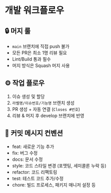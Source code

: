# 개발 워크플로우

## 🔒 머지 룰

- `main` 브랜치에 직접 push 불가
- 모든 PR은 최소 1명 리뷰 필요
- Lint/Build 통과 필수
- 머지 방식은 Squash 머지 사용

## ⚙️ 작업 플로우

1. 이슈 생성 및 할당
2. `라벨명/이슈번호/기능명` 브랜치 생성
3. PR 생성 + 자동 연결 (`Closes #번호`)
4. 리뷰 & 머지 후 develop 브랜치에 반영

## 📝 커밋 메시지 컨벤션

- feat: 새로운 기능 추가
- fix: 버그 수정
- docs: 문서 수정
- style: 코드 스타일 변경 (포맷팅, 세미콜론 누락 등)
- refactor: 코드 리팩토링
- test: 테스트 코드 추가/수정
- chore: 빌드 프로세스, 패키지 매니저 설정 등

